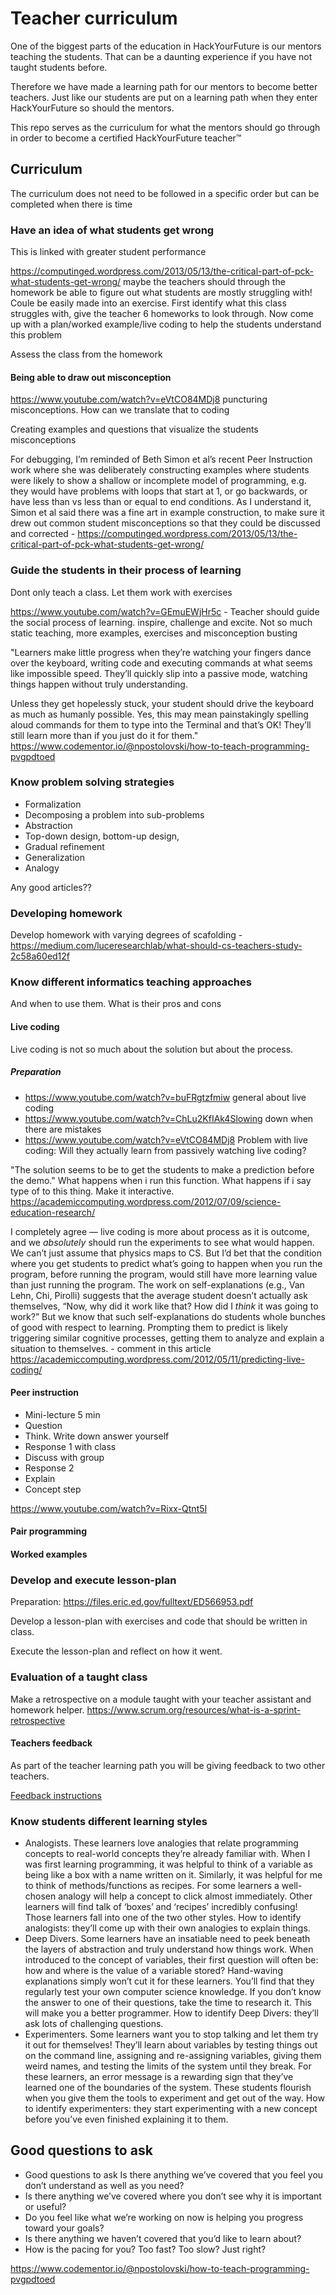 # Teacher curriculum

One of the biggest parts of the education in HackYourFuture is our mentors teaching the students. That can be a daunting experience if you have not taught students before.

Therefore we have made a learning path for our mentors to become better teachers. Just like our students are put on a learning path when they enter HackYourFuture so should the mentors.

This repo serves as the curriculum for what the mentors should go through in order to become a certified HackYourFuture teacher™

## Curriculum

The curriculum does not need to be followed in a specific order but can be completed when there is time
 

### Have an idea of what students get wrong
This is linked with greater student performance

https://computinged.wordpress.com/2013/05/13/the-critical-part-of-pck-what-students-get-wrong/ maybe the teachers should through the homework be able to figure out what students are mostly struggling with! Coule be easily made into an exercise. First identify what this class struggles with, give the teacher 6 homeworks to look through. Now come up with a plan/worked example/live coding to help the students understand this problem

Assess the class from the homework

#### Being able to draw out misconception

https://www.youtube.com/watch?v=eVtCO84MDj8 puncturing misconceptions. How can we translate that to coding

Creating examples and questions that visualize the students misconceptions

For debugging, I’m reminded of Beth Simon et al’s recent Peer Instruction work where she was deliberately constructing examples where students were likely to show a shallow or incomplete model of programming, e.g. they would have problems with loops that start at 1, or go backwards, or have less than vs less than or equal to end conditions. As I understand it, Simon et al said there was a fine art in example construction, to make sure it drew out common student misconceptions so that they could be discussed and corrected - https://computinged.wordpress.com/2013/05/13/the-critical-part-of-pck-what-students-get-wrong/

### Guide the students in their process of learning

Dont only teach a class. Let them work with exercises

https://www.youtube.com/watch?v=GEmuEWjHr5c - Teacher should guide the social process of learning. inspire, challenge and excite. Not so much static teaching, more examples, exercises and misconception busting

"Learners make little progress when they’re watching your fingers dance over the keyboard, writing code and executing commands at what seems like impossible speed. They’ll quickly slip into a passive mode, watching things happen without truly understanding.

Unless they get hopelessly stuck, your student should drive the keyboard as much as humanly possible. Yes, this may mean painstakingly spelling aloud commands for them to type into the Terminal and that’s OK! They’ll still learn more than if you just do it for them." https://www.codementor.io/@npostolovski/how-to-teach-programming-pvgpdtoed


### Know problem solving strategies
- Formalization
- Decomposing a problem into sub-problems
- Abstraction
- Top-down design, bottom-up design, 
- Gradual refinement
- Generalization
- Analogy

Any good articles?? 

### Developing homework
Develop homework with varying degrees of scafolding - https://medium.com/luceresearchlab/what-should-cs-teachers-study-2c58a60ed12f


### Know different informatics teaching approaches

And when to use them. What is their pros and cons

#### Live coding

Live coding is not so much about the solution but about the process. 

##### Preparation
- https://www.youtube.com/watch?v=buFRgtzfmiw general about live coding
- https://www.youtube.com/watch?v=ChLu2KfIAk4Slowing down when there are mistakes
- https://www.youtube.com/watch?v=eVtCO84MDj8 Problem with live coding: Will they actually learn from passively watching live coding? 



"The solution seems to be to get the students to make a prediction before the demo." What happens when i run this function. What happens if i say type of to this thing. Make it interactive. https://academiccomputing.wordpress.com/2012/07/09/science-education-research/

I completely agree — live coding is more about process as it is outcome, and we *absolutely* should run the experiments to see what would happen. We can’t just assume that physics maps to CS. But I’d bet that the condition where you get students to predict what’s going to happen when you run the program, before running the program, would still have more learning value than just running the program. The work on self-explanations (e.g., Van Lehn, Chi, Pirolli) suggests that the average student doesn’t actually ask themselves, “Now, why did it work like that? How did I *think* it was going to work?” But we know that such self-explanations do students whole bunches of good with respect to learning. Prompting them to predict is likely triggering similar cognitive processes, getting them to analyze and explain a situation to themselves. - comment in this article https://academiccomputing.wordpress.com/2012/05/11/predicting-live-coding/


#### Peer instruction
- Mini-lecture 5 min
- Question
- Think. Write down answer yourself
- Response 1 with class
- Discuss with group
- Response 2
- Explain
- Concept step

https://www.youtube.com/watch?v=Rixx-Qtnt5I

#### Pair programming


#### Worked examples


### Develop and execute lesson-plan
Preparation: https://files.eric.ed.gov/fulltext/ED566953.pdf

Develop a lesson-plan with exercises and code that should be written in class.

Execute the lesson-plan and reflect on how it went.


### Evaluation of a taught class
Make a retrospective on a module taught with your teacher assistant and homework helper. https://www.scrum.org/resources/what-is-a-sprint-retrospective

#### Teachers feedback
As part of the teacher learning path you will be giving feedback to two other teachers.

[Feedback instructions](feedback.md)

### Know students different learning styles

- Analogists. These learners love analogies that relate programming concepts to real-world concepts they’re already familiar with. When I was first learning programming, it was helpful to think of a variable as being like a box with a name written on it. Similarly, it was helpful for me to think of methods/functions as recipes. For some learners a well-chosen analogy will help a concept to click almost immediately. Other learners will find talk of ‘boxes’ and ‘recipes’ incredibly confusing! Those learners fall into one of the two other styles. How to identify analogists: they’ll come up with their own analogies to explain things.
- Deep Divers. Some learners have an insatiable need to peek beneath the layers of abstraction and truly understand how things work. When introduced to the concept of variables, their first question will often be: how and where is the value of a variable stored? Hand-waving explanations simply won’t cut it for these learners. You’ll find that they regularly test your own computer science knowledge. If you don’t know the answer to one of their questions, take the time to research it. This will make you a better programmer. How to identify Deep Divers: they’ll ask lots of challenging questions. 
- Experimenters. Some learners want you to stop talking and let them try it out for themselves! They’ll learn about variables by testing things out on the command line, assigning and re-assigning variables, giving them weird names, and testing the limits of the system until they break. For these learners, an error message is a rewarding sign that they’ve learned one of the boundaries of the system. These students flourish when you give them the tools to experiment and get out of the way. How to identify experimenters: they start experimenting with a new concept before you’ve even finished explaining it to them.

## Good questions to ask
- Good questions to ask Is there anything we’ve covered that you feel you don’t understand as well as you need? 
- Is there anything we’ve covered where you don’t see why it is important or useful? 
- Do you feel like what we’re working on now is helping you progress toward your goals? 
- Is there anything we haven’t covered that you’d like to learn about?
- How is the pacing for you? Too fast? Too slow? Just right?

https://www.codementor.io/@npostolovski/how-to-teach-programming-pvgpdtoed


